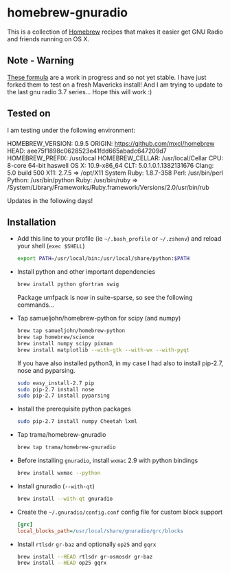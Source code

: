 # homebrew-gnuradio

This is a collection of [Homebrew](https://github.com/mxcl/homebrew) recipes
that makes it easier get GNU Radio and friends running on OS X.

## Note - Warning

[These formula](https://github.com/trama/homebrew-gnuradio) are a work in progress and so not yet stable.
I have just forked them to test on a fresh Mavericks install!
And I am trying to update to the last gnu radio 3.7 series...
Hope this will work :)

## Tested on

I am testing under the following environment:

HOMEBREW_VERSION: 0.9.5
ORIGIN: https://github.com/mxcl/homebrew
HEAD: aee75f1898c0628523e41fdd665abadc647209d7
HOMEBREW_PREFIX: /usr/local
HOMEBREW_CELLAR: /usr/local/Cellar
CPU: 8-core 64-bit haswell
OS X: 10.9-x86_64
CLT: 5.0.1.0.1.1382131676
Clang: 5.0 build 500
X11: 2.7.5 => /opt/X11
System Ruby: 1.8.7-358
Perl: /usr/bin/perl
Python: /usr/bin/python
Ruby: /usr/bin/ruby => /System/Library/Frameworks/Ruby.framework/Versions/2.0/usr/bin/rub

Updates in the following days!

## Installation

- Add this line to your profile (ie `~/.bash_profile` or `~/.zshenv`) and reload
  your shell (`exec $SHELL`)

  ```sh
  export PATH=/usr/local/bin:/usr/local/share/python:$PATH
  ```

- Install python and other important dependencies

  ```sh
  brew install python gfortran swig
  ```
  Package umfpack is now in suite-sparse, so see the following commands...

- Tap samueljohn/homebrew-python for scipy (and numpy)

  ```sh
  brew tap samueljohn/homebrew-python
  brew tap homebrew/science
  brew install numpy scipy pixman
  brew install matplotlib --with-gtk --with-wx --with-pyqt 
  ```
  If you have also installed python3, in my case I had also to install pip-2.7, nose and pyparsing.
  ```sh
  sudo easy_install-2.7 pip
  sudo pip-2.7 install nose
  sudo pip-2.7 install pyparsing
  ```
- Install the prerequisite python packages

  ```sh
  sudo pip-2.7 install numpy Cheetah lxml
  ```

- Tap trama/homebrew-gnuradio

  ```sh
  brew tap trama/homebrew-gnuradio
  ```

- Before installing `gnuradio`, install `wxmac` 2.9 with python bindings

  ```sh
  brew install wxmac --python
  ```

- Install gnuradio (`--with-qt`)

  ```sh
  brew install --with-qt gnuradio
  ```
- Create the `~/.gnuradio/config.conf` config file for custom block support

  ```ini
  [grc]
  local_blocks_path=/usr/local/share/gnuradio/grc/blocks
  ```

- Install `rtlsdr` `gr-baz` and optionally `op25` and `gqrx`

  ```sh
  brew install --HEAD rtlsdr gr-osmosdr gr-baz 
  brew install --HEAD op25 gqrx
  ```
